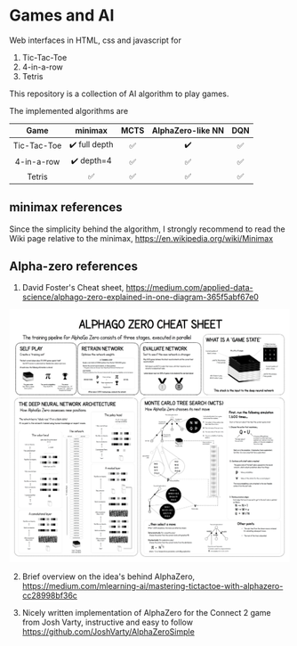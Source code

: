 # Games and AI

Web interfaces in HTML, css and javascript for 

1. Tic-Tac-Toe
2. 4-in-a-row
3. Tetris

This repository is a collection of AI algorithm to play games. 

The implemented algorithms are


| Game        | minimax                        | MCTS               | AlphaZero-like NN  | DQN                |
| :---------: | :----------------------------: | :----------------: | :----------------: | :----------------: |
| Tic-Tac-Toe | :heavy_check_mark: full depth  | :white_check_mark: | :heavy_check_mark: | :white_check_mark: |
| 4-in-a-row  | :heavy_check_mark: depth=4     | :white_check_mark: | :white_check_mark: | :white_check_mark: |
| Tetris      | :white_check_mark:             | :white_check_mark: | :white_check_mark: | :white_check_mark: |


## minimax references

Since the simplicity behind the algorithm, I strongly recommend to read the Wiki page relative to the minimax, https://en.wikipedia.org/wiki/Minimax


## Alpha-zero references

1. David Foster's Cheat sheet, https://medium.com/applied-data-science/alphago-zero-explained-in-one-diagram-365f5abf67e0
<p align="center">
<img alt="missing image" src="img/alpha_go_zero_cheat_sheet.png">
</p>

2. Brief overview on the idea's behind AlphaZero, https://medium.com/mlearning-ai/mastering-tictactoe-with-alphazero-cc28998bf36c

3. Nicely written implementation of AlphaZero for the Connect 2 game from Josh Varty, instructive and easy to follow https://github.com/JoshVarty/AlphaZeroSimple


